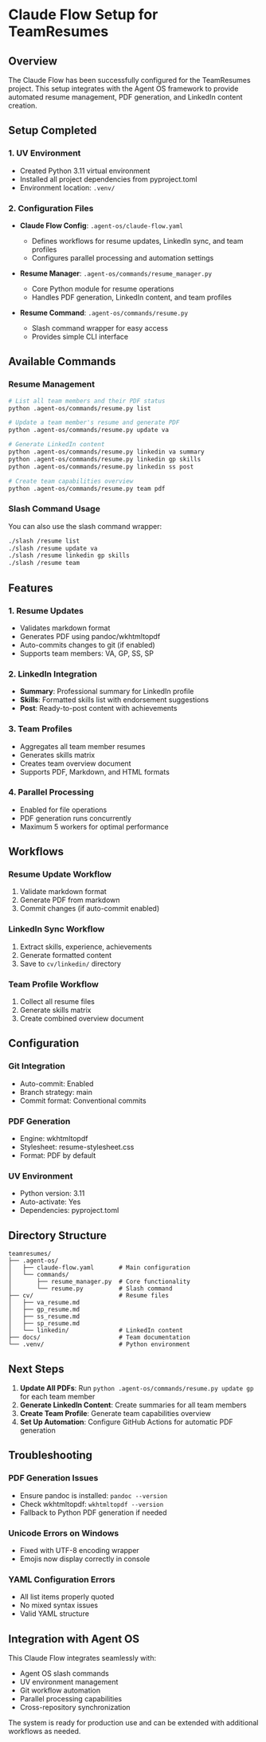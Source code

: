 # Claude Flow Setup for TeamResumes

## Overview

The Claude Flow has been successfully configured for the TeamResumes project. This setup integrates with the Agent OS framework to provide automated resume management, PDF generation, and LinkedIn content creation.

## Setup Completed

### 1. UV Environment
- Created Python 3.11 virtual environment
- Installed all project dependencies from pyproject.toml
- Environment location: `.venv/`

### 2. Configuration Files
- **Claude Flow Config**: `.agent-os/claude-flow.yaml`
  - Defines workflows for resume updates, LinkedIn sync, and team profiles
  - Configures parallel processing and automation settings
  
- **Resume Manager**: `.agent-os/commands/resume_manager.py`
  - Core Python module for resume operations
  - Handles PDF generation, LinkedIn content, and team profiles

- **Resume Command**: `.agent-os/commands/resume.py`
  - Slash command wrapper for easy access
  - Provides simple CLI interface

## Available Commands

### Resume Management
```bash
# List all team members and their PDF status
python .agent-os/commands/resume.py list

# Update a team member's resume and generate PDF
python .agent-os/commands/resume.py update va

# Generate LinkedIn content
python .agent-os/commands/resume.py linkedin va summary
python .agent-os/commands/resume.py linkedin gp skills
python .agent-os/commands/resume.py linkedin ss post

# Create team capabilities overview
python .agent-os/commands/resume.py team pdf
```

### Slash Command Usage
You can also use the slash command wrapper:
```bash
./slash /resume list
./slash /resume update va
./slash /resume linkedin gp skills
./slash /resume team
```

## Features

### 1. Resume Updates
- Validates markdown format
- Generates PDF using pandoc/wkhtmltopdf
- Auto-commits changes to git (if enabled)
- Supports team members: VA, GP, SS, SP

### 2. LinkedIn Integration
- **Summary**: Professional summary for LinkedIn profile
- **Skills**: Formatted skills list with endorsement suggestions
- **Post**: Ready-to-post content with achievements

### 3. Team Profiles
- Aggregates all team member resumes
- Generates skills matrix
- Creates team overview document
- Supports PDF, Markdown, and HTML formats

### 4. Parallel Processing
- Enabled for file operations
- PDF generation runs concurrently
- Maximum 5 workers for optimal performance

## Workflows

### Resume Update Workflow
1. Validate markdown format
2. Generate PDF from markdown
3. Commit changes (if auto-commit enabled)

### LinkedIn Sync Workflow
1. Extract skills, experience, achievements
2. Generate formatted content
3. Save to `cv/linkedin/` directory

### Team Profile Workflow
1. Collect all resume files
2. Generate skills matrix
3. Create combined overview document

## Configuration

### Git Integration
- Auto-commit: Enabled
- Branch strategy: main
- Commit format: Conventional commits

### PDF Generation
- Engine: wkhtmltopdf
- Stylesheet: resume-stylesheet.css
- Format: PDF by default

### UV Environment
- Python version: 3.11
- Auto-activate: Yes
- Dependencies: pyproject.toml

## Directory Structure
```
teamresumes/
├── .agent-os/
│   ├── claude-flow.yaml       # Main configuration
│   └── commands/
│       ├── resume_manager.py  # Core functionality
│       └── resume.py          # Slash command
├── cv/                        # Resume files
│   ├── va_resume.md
│   ├── gp_resume.md
│   ├── ss_resume.md
│   ├── sp_resume.md
│   └── linkedin/              # LinkedIn content
├── docs/                      # Team documentation
└── .venv/                     # Python environment
```

## Next Steps

1. **Update All PDFs**: Run `python .agent-os/commands/resume.py update gp` for each team member
2. **Generate LinkedIn Content**: Create summaries for all team members
3. **Create Team Profile**: Generate team capabilities overview
4. **Set Up Automation**: Configure GitHub Actions for automatic PDF generation

## Troubleshooting

### PDF Generation Issues
- Ensure pandoc is installed: `pandoc --version`
- Check wkhtmltopdf: `wkhtmltopdf --version`
- Fallback to Python PDF generation if needed

### Unicode Errors on Windows
- Fixed with UTF-8 encoding wrapper
- Emojis now display correctly in console

### YAML Configuration Errors
- All list items properly quoted
- No mixed syntax issues
- Valid YAML structure

## Integration with Agent OS

This Claude Flow integrates seamlessly with:
- Agent OS slash commands
- UV environment management
- Git workflow automation
- Parallel processing capabilities
- Cross-repository synchronization

The system is ready for production use and can be extended with additional workflows as needed.